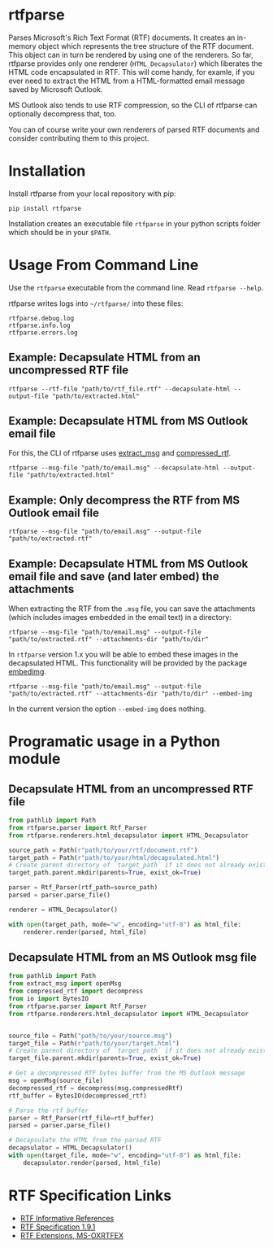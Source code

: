 # rtfparse

Parses Microsoft's Rich Text Format (RTF) documents. It creates an in-memory object which represents the tree structure of the RTF document. This object can in turn be rendered by using one of the renderers.
So far, rtfparse provides only one renderer (`HTML_Decapsulator`) which liberates the HTML code encapsulated in RTF. This will come handy, for examle, if you ever need to extract the HTML from a HTML-formatted email message saved by Microsoft Outlook.

MS Outlook also tends to use RTF compression, so the CLI of rtfparse can optionally decompress that, too.

You can of course write your own renderers of parsed RTF documents and consider contributing them to this project.


# Installation

Install rtfparse from your local repository with pip:

    pip install rtfparse

Installation creates an executable file `rtfparse` in your python scripts folder which should be in your `$PATH`.

# Usage From Command Line

Use the `rtfparse` executable from the command line. Read `rtfparse --help`.

rtfparse writes logs into `~/rtfparse/` into these files:

```
rtfparse.debug.log
rtfparse.info.log
rtfparse.errors.log
```

## Example: Decapsulate HTML from an uncompressed RTF file

    rtfparse --rtf-file "path/to/rtf_file.rtf" --decapsulate-html --output-file "path/to/extracted.html"

## Example: Decapsulate HTML from MS Outlook email file

For this, the CLI of rtfparse uses [extract_msg](https://github.com/TeamMsgExtractor/msg-extractor) and [compressed_rtf](https://github.com/delimitry/compressed_rtf).

    rtfparse --msg-file "path/to/email.msg" --decapsulate-html --output-file "path/to/extracted.html"

## Example: Only decompress the RTF from MS Outlook email file

    rtfparse --msg-file "path/to/email.msg" --output-file "path/to/extracted.rtf"

## Example: Decapsulate HTML from MS Outlook email file and save (and later embed) the attachments

When extracting the RTF from the `.msg` file, you can save the attachments (which includes images embedded in the email text) in a directory:

    rtfparse --msg-file "path/to/email.msg" --output-file "path/to/extracted.rtf" --attachments-dir "path/to/dir"

In `rtfparse` version 1.x you will be able to embed these images in the decapsulated HTML. This functionality will be provided by the package [embedimg](https://github.com/fleetingbytes/embedimg).

    rtfparse --msg-file "path/to/email.msg" --output-file "path/to/extracted.rtf" --attachments-dir "path/to/dir" --embed-img

In the current version the option `--embed-img` does nothing.

# Programatic usage in a Python module

## Decapsulate HTML from an uncompressed RTF file

```py
from pathlib import Path
from rtfparse.parser import Rtf_Parser
from rtfparse.renderers.html_decapsulator import HTML_Decapsulator

source_path = Path(r"path/to/your/rtf/document.rtf")
target_path = Path(r"path/to/your/html/decapsulated.html")
# Create parent directory of `target_path` if it does not already exist:
target_path.parent.mkdir(parents=True, exist_ok=True)

parser = Rtf_Parser(rtf_path=source_path)
parsed = parser.parse_file()

renderer = HTML_Decapsulator()

with open(target_path, mode="w", encoding="utf-8") as html_file:
    renderer.render(parsed, html_file)
```

## Decapsulate HTML from an MS Outlook msg file

```py
from pathlib import Path
from extract_msg import openMsg
from compressed_rtf import decompress
from io import BytesIO
from rtfparse.parser import Rtf_Parser
from rtfparse.renderers.html_decapsulator import HTML_Decapsulator


source_file = Path("path/to/your/source.msg")
target_file = Path(r"path/to/your/target.html")
# Create parent directory of `target_path` if it does not already exist:
target_file.parent.mkdir(parents=True, exist_ok=True)

# Get a decompressed RTF bytes buffer from the MS Outlook message
msg = openMsg(source_file)
decompressed_rtf = decompress(msg.compressedRtf)
rtf_buffer = BytesIO(decompressed_rtf)

# Parse the rtf buffer
parser = Rtf_Parser(rtf_file=rtf_buffer)
parsed = parser.parse_file()

# Decapsulate the HTML from the parsed RTF
decapsulator = HTML_Decapsulator()
with open(target_file, mode="w", encoding="utf-8") as html_file:
    decapsulator.render(parsed, html_file)
```

# RTF Specification Links

* [RTF Informative References](https://learn.microsoft.com/en-us/openspecs/exchange_server_protocols/ms-oxrtfcp/85c0b884-a960-4d1a-874e-53eeee527ca6)
* [RTF Specification 1.9.1](https://go.microsoft.com/fwlink/?LinkId=120924)
* [RTF Extensions, MS-OXRTFEX](https://docs.microsoft.com/en-us/openspecs/exchange_server_protocols/ms-oxrtfex/411d0d58-49f7-496c-b8c3-5859b045f6cf)
